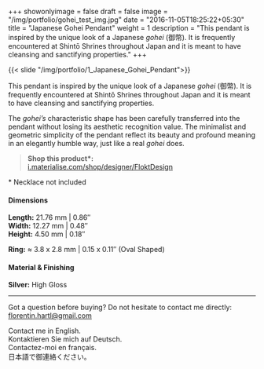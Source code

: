 +++
showonlyimage = false
draft = false
image = "/img/portfolio/gohei_test_img.jpg"
date = "2016-11-05T18:25:22+05:30"
title = "Japanese Gohei Pendant"
weight = 1
description = "This pendant is inspired by the unique look of a Japanese *gohei* (御幣). It is frequently encountered at Shintō Shrines throughout Japan and it is meant to have cleansing and sanctifying properties."
+++

{{< slide "/img/portfolio/1_Japanese_Gohei_Pendant">}}

This pendant is inspired by the unique look of a Japanese *gohei* (御幣). It is frequently encountered at Shintō Shrines throughout Japan and it is meant to have cleansing and sanctifying properties.
<!--more-->

The *gohei’s* characteristic shape has been carefully transferred into the pendant without losing its aesthetic recognition value. The minimalist and geometric simplicity of the pendant reflect its beauty and profound meaning in an elegantly humble way, just like a real *gohei* does.

> **Shop this product\*:**  
[i.materialise.com/shop/designer/FloktDesign](https://i.materialise.com/de/shop/designer/FloktDesign)

\* Necklace not included

#### Dimensions

**Length:** 21.76 mm | 0.86″  
**Width:** 12.27 mm | 0.48″  
**Height:** 4.50 mm | 0.18″

**Ring:** ≈ 3.8 x 2.8 mm | 0.15 x 0.11″ (Oval Shaped)

#### Material & Finishing

**Silver:** High Gloss  

---

Got a question before buying? Do not hesitate to contact me directly:
florentin.hartl@gmail.com

Contact me in English.  
Kontaktieren Sie mich auf Deutsch.  
Contactez-moi en français.  
日本語で御連絡ください。